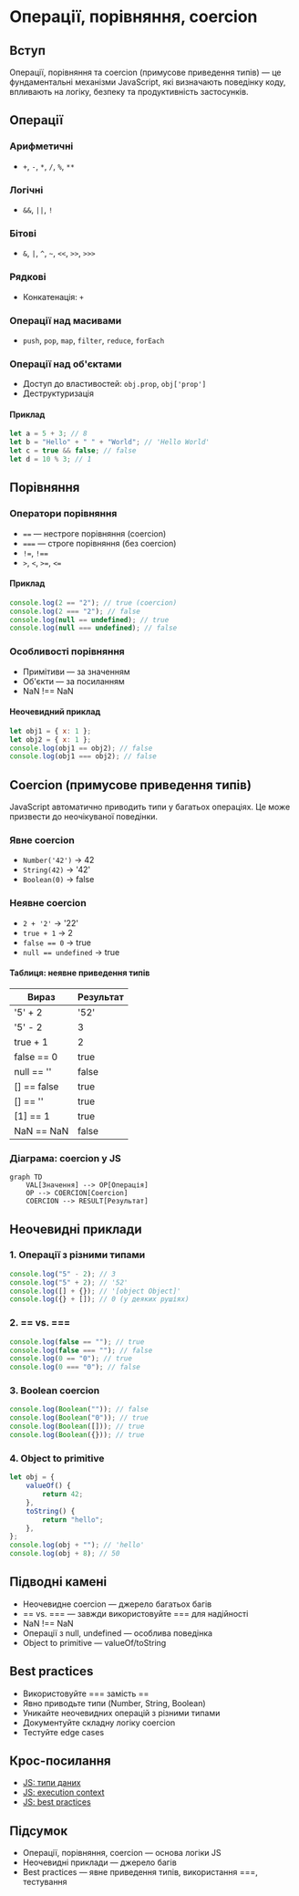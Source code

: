 # Операції, порівняння, coercion

## Вступ

Операції, порівняння та coercion (примусове приведення типів) — це фундаментальні механізми JavaScript, які визначають поведінку коду, впливають на логіку, безпеку та продуктивність застосунків.

## Операції

### Арифметичні

-   `+`, `-`, `*`, `/`, `%`, `**`

### Логічні

-   `&&`, `||`, `!`

### Бітові

-   `&`, `|`, `^`, `~`, `<<`, `>>`, `>>>`

### Рядкові

-   Конкатенація: `+`

### Операції над масивами

-   `push`, `pop`, `map`, `filter`, `reduce`, `forEach`

### Операції над об'єктами

-   Доступ до властивостей: `obj.prop`, `obj['prop']`
-   Деструктуризація

#### Приклад

```js
let a = 5 + 3; // 8
let b = "Hello" + " " + "World"; // 'Hello World'
let c = true && false; // false
let d = 10 % 3; // 1
```

## Порівняння

### Оператори порівняння

-   `==` — нестроге порівняння (coercion)
-   `===` — строге порівняння (без coercion)
-   `!=`, `!==`
-   `>`, `<`, `>=`, `<=`

#### Приклад

```js
console.log(2 == "2"); // true (coercion)
console.log(2 === "2"); // false
console.log(null == undefined); // true
console.log(null === undefined); // false
```

### Особливості порівняння

-   Примітиви — за значенням
-   Об'єкти — за посиланням
-   NaN !== NaN

#### Неочевидний приклад

```js
let obj1 = { x: 1 };
let obj2 = { x: 1 };
console.log(obj1 == obj2); // false
console.log(obj1 === obj2); // false
```

## Coercion (примусове приведення типів)

JavaScript автоматично приводить типи у багатьох операціях. Це може призвести до неочікуваної поведінки.

### Явне coercion

-   `Number('42')` → 42
-   `String(42)` → '42'
-   `Boolean(0)` → false

### Неявне coercion

-   `2 + '2'` → '22'
-   `true + 1` → 2
-   `false == 0` → true
-   `null == undefined` → true

#### Таблиця: неявне приведення типів

| Вираз       | Результат |
| ----------- | --------- |
| '5' + 2     | '52'      |
| '5' - 2     | 3         |
| true + 1    | 2         |
| false == 0  | true      |
| null == ''  | false     |
| [] == false | true      |
| [] == ''    | true      |
| [1] == 1    | true      |
| NaN == NaN  | false     |

### Діаграма: coercion у JS

```mermaid
graph TD
    VAL[Значення] --> OP[Операція]
    OP --> COERCION[Coercion]
    COERCION --> RESULT[Результат]
```

## Неочевидні приклади

### 1. Операції з різними типами

```js
console.log("5" - 2); // 3
console.log("5" + 2); // '52'
console.log([] + {}); // '[object Object]'
console.log({} + []); // 0 (у деяких рушіях)
```

### 2. == vs. ===

```js
console.log(false == ""); // true
console.log(false === ""); // false
console.log(0 == "0"); // true
console.log(0 === "0"); // false
```

### 3. Boolean coercion

```js
console.log(Boolean("")); // false
console.log(Boolean("0")); // true
console.log(Boolean([])); // true
console.log(Boolean({})); // true
```

### 4. Object to primitive

```js
let obj = {
    valueOf() {
        return 42;
    },
    toString() {
        return "hello";
    },
};
console.log(obj + ""); // 'hello'
console.log(obj + 8); // 50
```

## Підводні камені

-   Неочевидне coercion — джерело багатьох багів
-   == vs. === — завжди використовуйте === для надійності
-   NaN !== NaN
-   Операції з null, undefined — особлива поведінка
-   Object to primitive — valueOf/toString

## Best practices

-   Використовуйте === замість ==
-   Явно приводьте типи (Number, String, Boolean)
-   Уникайте неочевидних операцій з різними типами
-   Документуйте складну логіку coercion
-   Тестуйте edge cases

## Крос-посилання

-   [JS: типи даних](./03-types.md)
-   [JS: execution context](./02-execution-context.md)
-   [JS: best practices](./10-best-practices.md)

## Підсумок

-   Операції, порівняння, coercion — основа логіки JS
-   Неочевидні приклади — джерело багів
-   Best practices — явне приведення типів, використання ===, тестування
